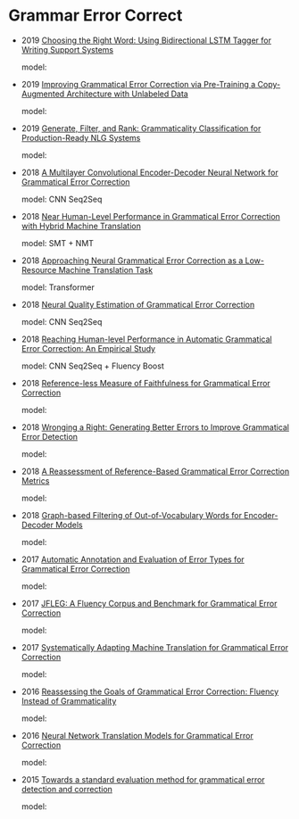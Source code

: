 # Grammar Error Correct #

* 2019 [Choosing the Right Word: Using Bidirectional LSTM Tagger for Writing Support Systems](https://arxiv.org/pdf/1901.02490v1.pdf)

   model:

* 2019 [Improving Grammatical Error Correction via Pre-Training a Copy-Augmented Architecture with Unlabeled Data](https://arxiv.org/pdf/1903.00138v2.pdf)

   model:

* 2019 [Generate, Filter, and Rank: Grammaticality Classification for Production-Ready NLG Systems](https://arxiv.org/pdf/1904.03279v2.pdf)

   model: 

* 2018 [A Multilayer Convolutional Encoder-Decoder Neural Network for Grammatical Error Correction](https://arxiv.org/pdf/1801.08831v1.pdf)  

   model: CNN Seq2Seq

* 2018 [Near Human-Level Performance in Grammatical Error Correction with Hybrid Machine Translation](https://aclweb.org/anthology/N18-2046)

   model: SMT + NMT
   
* 2018 [Approaching Neural Grammatical Error Correction as a Low-Resource Machine Translation Task](https://aclweb.org/anthology/N18-1055)

   model: Transformer
   
* 2018 [Neural Quality Estimation of Grammatical Error Correction](https://aclweb.org/anthology/D18-1274)

   model: CNN Seq2Seq
   
* 2018 [Reaching Human-level Performance in Automatic Grammatical Error Correction: An Empirical Study](https://arxiv.org/pdf/1807.01270v5.pdf)

   model: CNN Seq2Seq + Fluency Boost

* 2018 [Reference-less Measure of Faithfulness for Grammatical Error Correction](https://arxiv.org/pdf/1804.03824v4.pdf)

   model: 

* 2018 [Wronging a Right: Generating Better Errors to Improve Grammatical Error Detection](https://aclweb.org/anthology/D18-1541)

   model: 

* 2018 [A Reassessment of Reference-Based Grammatical Error Correction Metrics](https://aclweb.org/anthology/C18-1231)

   model:
   
 * 2018 [Graph-based Filtering of Out-of-Vocabulary Words for Encoder-Decoder Models](https://arxiv.org/pdf/1805.11189v1.pdf)
 
   model: 

* 2017 [Automatic Annotation and Evaluation of Error Types for Grammatical Error Correction](https://aclweb.org/anthology/P17-1074)

   model: 
   
* 2017 [JFLEG: A Fluency Corpus and Benchmark for Grammatical Error Correction](https://arxiv.org/pdf/1702.04066v1.pdf)

   model:
   
* 2017 [Systematically Adapting Machine Translation for Grammatical Error Correction](https://aclweb.org/anthology/W17-5039)

   model:
   
* 2016 [Reassessing the Goals of Grammatical Error Correction: Fluency Instead of Grammaticality](https://aclweb.org/anthology/Q16-1013)

   model:

* 2016 [Neural Network Translation Models for Grammatical Error Correction](https://arxiv.org/pdf/1606.00189v1.pdf)

   model:
   
* 2015 [Towards a standard evaluation method for grammatical error detection and correction](https://aclweb.org/anthology/N15-1060)

   model:
   

